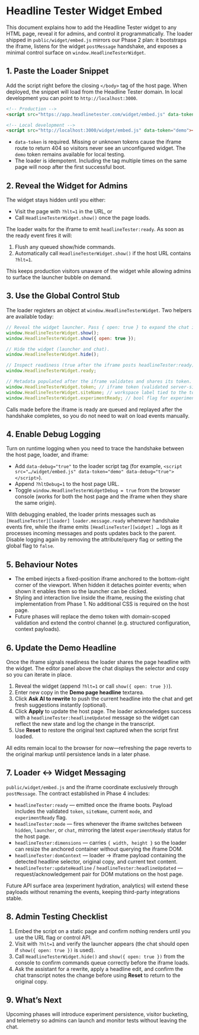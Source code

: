 # Headline Tester Widget Embed

This document explains how to add the Headline Tester widget to any HTML page,
reveal it for admins, and control it programmatically. The loader shipped in
`public/widget/embed.js` mirrors our Phase&nbsp;2 plan: it bootstraps the iframe,
listens for the widget `postMessage` handshake, and exposes a minimal control
surface on `window.HeadlineTesterWidget`.

## 1. Paste the Loader Snippet

Add the script right before the closing `</body>` tag of the host page. When
deployed, the snippet will load from the Headline Tester domain. In local
development you can point to `http://localhost:3000`.

```html
<!-- Production -->
<script src="https://app.headlinetester.com/widget/embed.js" data-token="demo"></script>

<!-- Local development -->
<script src="http://localhost:3000/widget/embed.js" data-token="demo"></script>
```

- `data-token` is required. Missing or unknown tokens cause the iframe route to
  return 404 so visitors never see an unconfigured widget. The `demo` token
  remains available for local testing.
- The loader is idempotent. Including the tag multiple times on the same page
  will noop after the first successful boot.

## 2. Reveal the Widget for Admins

The widget stays hidden until you either:

- Visit the page with `?hlt=1` in the URL, or
- Call `HeadlineTesterWidget.show()` once the page loads.

The loader waits for the iframe to emit `headlineTester:ready`. As soon as the
ready event fires it will:

1. Flush any queued show/hide commands.
2. Automatically call `HeadlineTesterWidget.show()` if the host URL contains
   `?hlt=1`.

This keeps production visitors unaware of the widget while allowing admins to
surface the launcher bubble on demand.

## 3. Use the Global Control Stub

The loader registers an object at `window.HeadlineTesterWidget`. Two helpers are
available today:

```js
// Reveal the widget launcher. Pass { open: true } to expand the chat immediately.
window.HeadlineTesterWidget.show();
window.HeadlineTesterWidget.show({ open: true });

// Hide the widget (launcher and chat).
window.HeadlineTesterWidget.hide();

// Inspect readiness (true after the iframe posts headlineTester:ready).
window.HeadlineTesterWidget.ready;

// Metadata populated after the iframe validates and shares its token.
window.HeadlineTesterWidget.token; // iframe token (validated server-side)
window.HeadlineTesterWidget.siteName; // workspace label tied to the token
window.HeadlineTesterWidget.experimentReady; // bool flag for experiment data
```

Calls made before the iframe is ready are queued and replayed after the
handshake completes, so you do not need to wait on load events manually.

## 4. Enable Debug Logging

Turn on runtime logging when you need to trace the handshake between the host
page, loader, and iframe:

- Add `data-debug="true"` to the loader script tag (for example,
  `<script src="…/widget/embed.js" data-token="demo" data-debug="true"></script>`).
- Append `?hltDebug=1` to the host page URL.
- Toggle `window.HeadlineTesterWidgetDebug = true` from the browser console
  (works for both the host page and the iframe when they share the same origin).

With debugging enabled, the loader prints messages such as
`[HeadlineTester][loader] loader.message.ready` whenever handshake events fire,
while the iframe emits `[HeadlineTester][widget] …` logs as it processes
incoming messages and posts updates back to the parent. Disable logging again by
removing the attribute/query flag or setting the global flag to `false`.

## 5. Behaviour Notes

- The embed injects a fixed-position iframe anchored to the bottom-right corner
  of the viewport. When hidden it detaches pointer events; when shown it enables
  them so the launcher can be clicked.
- Styling and interaction live inside the iframe, reusing the existing chat
  implementation from Phase&nbsp;1. No additional CSS is required on the host
  page.
- Future phases will replace the demo token with domain-scoped validation and
  extend the control channel (e.g. structured configuration, context payloads).

## 6. Update the Demo Headline

Once the iframe signals readiness the loader shares the page headline with the
widget. The editor panel above the chat displays the selector and copy so you
can iterate in place.

1. Reveal the widget (append `?hlt=1` or call `show({ open: true })`).
2. Enter new copy in the **Demo page headline** textarea.
3. Click **Ask AI to rewrite** to push the current headline into the chat and
   get fresh suggestions instantly (optional).
4. Click **Apply** to update the host page. The loader acknowledges success with
   a `headlineTester:headlineUpdated` message so the widget can reflect the new
   state and log the change in the transcript.
5. Use **Reset** to restore the original text captured when the script first
   loaded.

All edits remain local to the browser for now—refreshing the page reverts to the
original markup until persistence lands in a later phase.

## 7. Loader ↔ Widget Messaging

`public/widget/embed.js` and the iframe coordinate exclusively through
`postMessage`. The contract established in Phase&nbsp;4 includes:

- `headlineTester:ready` — emitted once the iframe boots. Payload includes the
  validated `token`, `siteName`, current `mode`, and `experimentReady` flag.
- `headlineTester:mode` — fires whenever the iframe switches between
  `hidden`, `launcher`, or `chat`, mirroring the latest `experimentReady`
  status for the host page.
- `headlineTester:dimensions` — carries `{ width, height }` so the loader can
  resize the anchored container without querying the iframe DOM.
- `headlineTester:domContext` — loader → iframe payload containing the detected
  headline selector, original copy, and current text content.
- `headlineTester:updateHeadline` / `headlineTester:headlineUpdated` —
  request/acknowledgement pair for DOM mutations on the host page.

Future API surface area (experiment hydration, analytics) will extend these
payloads without renaming the events, keeping third-party integrations stable.

## 8. Admin Testing Checklist

1. Embed the script on a static page and confirm nothing renders until you use
   the URL flag or control API.
2. Visit with `?hlt=1` and verify the launcher appears (the chat should open if
   `show({ open: true })` is used).
3. Call `HeadlineTesterWidget.hide()` and `show({ open: true })` from the
   console to confirm commands queue correctly before the iframe loads.
4. Ask the assistant for a rewrite, apply a headline edit, and confirm the chat
   transcript notes the change before using **Reset** to return to the original
   copy.

## 9. What’s Next

Upcoming phases will introduce experiment persistence, visitor bucketing, and
telemetry so admins can launch and monitor tests without leaving the chat.
